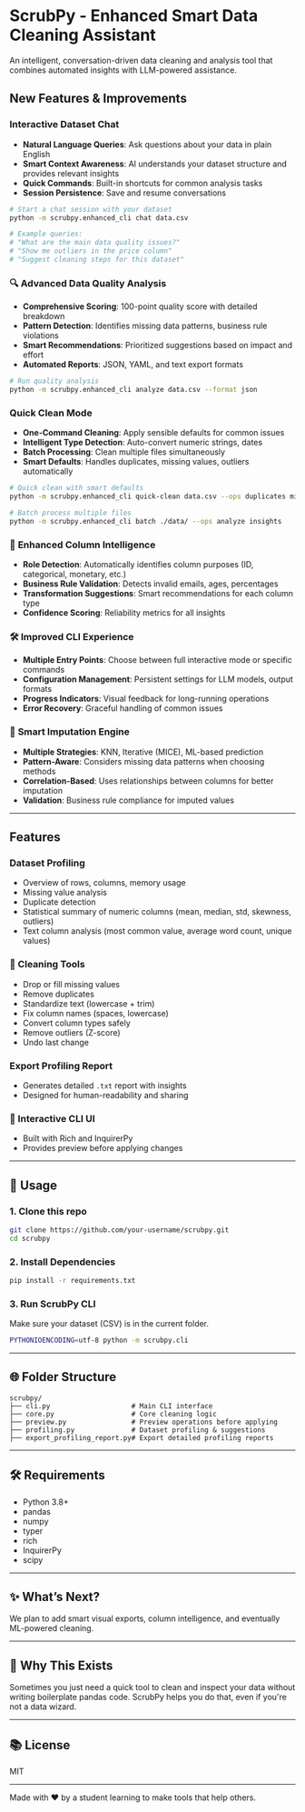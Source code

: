 # ScrubPy - Enhanced Smart Data Cleaning Assistant

An intelligent, conversation-driven data cleaning and analysis tool that combines automated insights with LLM-powered assistance.

## New Features & Improvements

### **Interactive Dataset Chat**
- **Natural Language Queries**: Ask questions about your data in plain English
- **Smart Context Awareness**: AI understands your dataset structure and provides relevant insights
- **Quick Commands**: Built-in shortcuts for common analysis tasks
- **Session Persistence**: Save and resume conversations

```bash
# Start a chat session with your dataset
python -m scrubpy.enhanced_cli chat data.csv

# Example queries:
# "What are the main data quality issues?"
# "Show me outliers in the price column"
# "Suggest cleaning steps for this dataset"
```

### 🔍 **Advanced Data Quality Analysis**
- **Comprehensive Scoring**: 100-point quality score with detailed breakdown
- **Pattern Detection**: Identifies missing data patterns, business rule violations
- **Smart Recommendations**: Prioritized suggestions based on impact and effort
- **Automated Reports**: JSON, YAML, and text export formats

```bash
# Run quality analysis
python -m scrubpy.enhanced_cli analyze data.csv --format json
```

### **Quick Clean Mode**
- **One-Command Cleaning**: Apply sensible defaults for common issues
- **Intelligent Type Detection**: Auto-convert numeric strings, dates
- **Batch Processing**: Clean multiple files simultaneously
- **Smart Defaults**: Handles duplicates, missing values, outliers automatically

```bash
# Quick clean with smart defaults
python -m scrubpy.enhanced_cli quick-clean data.csv --ops duplicates missing types

# Batch process multiple files
python -m scrubpy.enhanced_cli batch ./data/ --ops analyze insights
```

### 🧠 **Enhanced Column Intelligence**
- **Role Detection**: Automatically identifies column purposes (ID, categorical, monetary, etc.)
- **Business Rule Validation**: Detects invalid emails, ages, percentages
- **Transformation Suggestions**: Smart recommendations for each column type
- **Confidence Scoring**: Reliability metrics for all insights

### 🛠️ **Improved CLI Experience**
- **Multiple Entry Points**: Choose between full interactive mode or specific commands
- **Configuration Management**: Persistent settings for LLM models, output formats
- **Progress Indicators**: Visual feedback for long-running operations
- **Error Recovery**: Graceful handling of common issues

### 🤝 **Smart Imputation Engine**
- **Multiple Strategies**: KNN, Iterative (MICE), ML-based prediction
- **Pattern-Aware**: Considers missing data patterns when choosing methods
- **Correlation-Based**: Uses relationships between columns for better imputation
- **Validation**: Business rule compliance for imputed values

---

## Features

### Dataset Profiling
- Overview of rows, columns, memory usage
- Missing value analysis
- Duplicate detection
- Statistical summary of numeric columns (mean, median, std, skewness, outliers)
- Text column analysis (most common value, average word count, unique values)


### 🚮 Cleaning Tools
- Drop or fill missing values
- Remove duplicates
- Standardize text (lowercase + trim)
- Fix column names (spaces, lowercase)
- Convert column types safely
- Remove outliers (Z-score)
- Undo last change

### Export Profiling Report
- Generates detailed `.txt` report with insights
- Designed for human-readability and sharing

### 🎨 Interactive CLI UI
- Built with Rich and InquirerPy
- Provides preview before applying changes

---

## 📝 Usage

### 1. Clone this repo
```bash
git clone https://github.com/your-username/scrubpy.git
cd scrubpy
```

### 2. Install Dependencies
```bash
pip install -r requirements.txt
```

### 3. Run ScrubPy CLI
Make sure your dataset (CSV) is in the current folder.
```bash
PYTHONIOENCODING=utf-8 python -m scrubpy.cli
```

---

## 🌐 Folder Structure
```
scrubpy/
├── cli.py                    # Main CLI interface
├── core.py                   # Core cleaning logic
├── preview.py                # Preview operations before applying
├── profiling.py              # Dataset profiling & suggestions
├── export_profiling_report.py# Export detailed profiling reports
```

---

## 🛠️ Requirements
- Python 3.8+
- pandas
- numpy
- typer
- rich
- InquirerPy
- scipy

---

## ✨ What’s Next?
We plan to add smart visual exports, column intelligence, and eventually ML-powered cleaning.

---

## 🎉 Why This Exists
Sometimes you just need a quick tool to clean and inspect your data without writing boilerplate pandas code. ScrubPy helps you do that, even if you're not a data wizard.

---

## 📚 License
MIT

---

Made with ❤️ by a student learning to make tools that help others.

